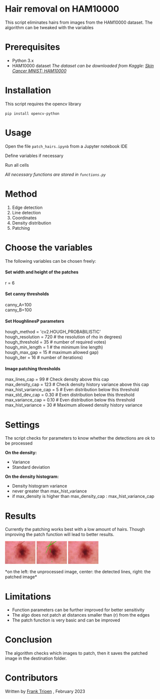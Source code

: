
# Hair removal on HAM10000
This script eliminates hairs from images from the HAM10000 dataset. The algorithm can be tweaked with the variables

# Prerequisites 

- Python 3.x
- HAM10000 dataset 
*The dataset can be downloaded from Kaggle: [Skin Cancer MNIST: HAM10000
](https://www.kaggle.com/datasets/kmader/skin-cancer-mnist-ham10000)*

# Installation

This script requires the opencv library

`pip install opencv-python`

# Usage

Open the file `patch_hairs.ipynb` from a Jupyter notebook IDE<br>

Define variables if necessary<br>

Run all cells

*All necessary functions are stored in `functions.py`*

# Method
1. Edge detection
2. Line detection
3. Coordinates
4. Density distribution
5. Patching

# Choose the variables
The following variables can be chosen freely:

#### Set width and height of the patches
r = 6

#### Set canny thresholds
canny_A=100 <br>
canny_B=100

#### Set HoughlinesP parameters
hough_method     = 'cv2.HOUGH_PROBABILISTIC' <br>
hough_resolution = 720   # the resolution of rho in degrees) <br>
hough_threshold  = 35    # number of required votes) <br>
hough_min_length = 1     # the minimum line length) <br>
hough_max_gap    = 15    # maximum allowed gap) <br>
hough_iter       = 16    # number of iterations)

#### Image patching thresholds
max_lines_cap         = 99      # Check density above this cap<br>
max_density_cap       = 123     # Check density history variance above this cap<br>
max_hist_variance_cap = 5       # Even distribution below this threshold<br>
max_std_dev_cap       = 0.30    # Even distribution below this threshold<br>
max_variance_cap      = 0.10    # Even distribution below this threshold<br>
max_hist_variance     = 30      # Maximum allowed density history variance

# Settings
The script checks for parameters to know whether the detections are ok to be processed

**On the density:**<br>
- Variance<br>
- Standard deviation<br>

**On the density histogram:**<br>
- Density histogram variance<br>
 - never greater than max_hist_variance
 - if max_density is higher than max_density_cap : max_hist_variance_cap


# Results

Currently the patching works best with a low amount of hairs. Though improving the patch function will lead to better results.

<p float="center">
  <img src="https://github.com/Francode77/hair_removal_ham10000/blob/main/assets/OISIC_0024306.jpg" width="100" />
  <img src="https://github.com/Francode77/hair_removal_ham10000/blob/main/assets/pISIC_0024306.jpg" width="100" /> 
  <img src="https://github.com/Francode77/hair_removal_ham10000/blob/main/assets/ISIC_0024306.jpg" width="100" />
</p> 
*on the left: the unprocessed image, center: the detected lines, right: the patched image*

# Limitations
- Function parameters can be further improved for better sensitivity
- The algo does not patch at distances smaller than (r) from the edges
- The patch function is very basic and can be improved

# Conclusion

The algorithm checks which images to patch, then it saves the patched image in the destination folder. 

# Contributors

Written by [Frank Trioen](https://www.linkedin.com/in/frank-trioen-21b71135) , February 2023
 
